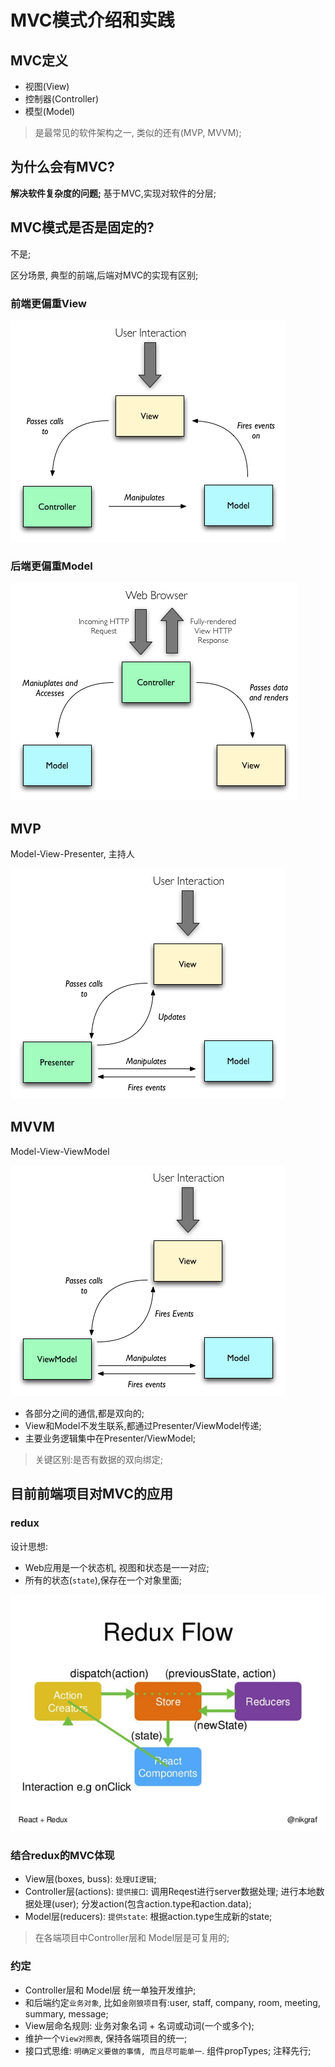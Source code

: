 # MVC模式介绍和实践

## MVC定义
- 视图(View)
- 控制器(Controller)
- 模型(Model)

> 是最常见的软件架构之一, 类似的还有(MVP, MVVM);


## 为什么会有MVC?

**解决软件复杂度的问题;**
基于MVC,实现对软件的分层;

## MVC模式是否是固定的?

不是;

区分场景, 典型的前端,后端对MVC的实现有区别;

### 前端更偏重View

![mvc_front](./assets/mvc1.png)

### 后端更偏重Model

![mvc_back](./assets/mvc2.png)

## MVP

Model-View-Presenter, 主持人

![mvp](./assets/mvp.png)

## MVVM

Model-View-ViewModel

![mvvm](./assets/mvvm.png)

- 各部分之间的通信,都是双向的;
- View和Model不发生联系,都通过Presenter/ViewModel传递;
- 主要业务逻辑集中在Presenter/ViewModel;

> 关键区别:是否有数据的双向绑定;

## 目前前端项目对MVC的应用

### redux

设计思想:

- Web应用是一个状态机, 视图和状态是一一对应;
- 所有的状态(`state`),保存在一个对象里面;

![redux](./assets/redux.png)

### 结合redux的MVC体现

- View层(boxes, buss): `处理UI逻辑`;
- Controller层(actions): `提供接口`: 调用Reqest进行server数据处理; 进行本地数据处理(user); 分发action(包含action.type和action.data);
- Model层(reducers): `提供state`: 根据action.type生成新的state;

> 在各端项目中Controller层和 Model层是可复用的;

### 约定

- Controller层和 Model层 统一单独开发维护; 
- 和后端约定`业务对象`, 比如`金刚狼项目`有:user, staff, company, room, meeting, summary, message;
- View层命名规则: 业务对象名词 + 名词或动词(一个或多个);
- 维护一个`View对照表`, 保持各端项目的统一;
- 接口式思维: `明确定义要做的事情, 而且尽可能单一`. 组件propTypes; 注释先行;









